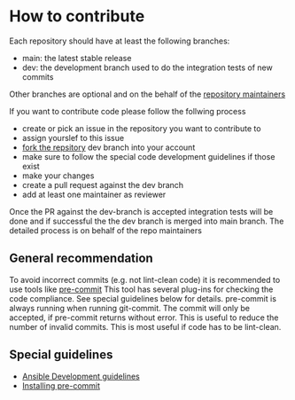 # How to contribute

Each repository should have at least the following branches:

 - main: the latest stable release
 - dev: the development branch used to do the integration tests of new commits
  
Other branches are optional and on the behalf of the [repository maintainers](../01_projects_overview.md)

If you want to contribute code please follow the follwing process

- create or pick an issue in the repository you want to contribute to
- assign yourslef to this issue
- [fork the repsitory](__create_a_fork.md) dev branch into your account
- make sure to follow the special code development guidelines if those exist
- make your changes
- create a pull request against the dev branch
- add at least one maintainer as reviewer

Once the PR against the dev-branch is accepted integration tests will be done and if successful the the dev branch is merged into main branch. 
The detailed process is on behalf of the repo maintainers

## General recommendation

To avoid incorrect commits (e.g. not lint-clean code) it is recommended to use tools like [pre-commit](https://pre-commit.com)
This tool has several plug-ins for checking the code compliance. See special guidelines below for details.
pre-commit is always running when running git-commit. The commit will only be accepted, if pre-commit returns without error. This is useful to reduce the number of invalid commits. 
This is most useful if code has to be lint-clean.

## Special guidelines

- [Ansible Development guidelines](__ansible_dev_guidelines.md)
- [Installing pre-commit](__install_pre_commit.md)
